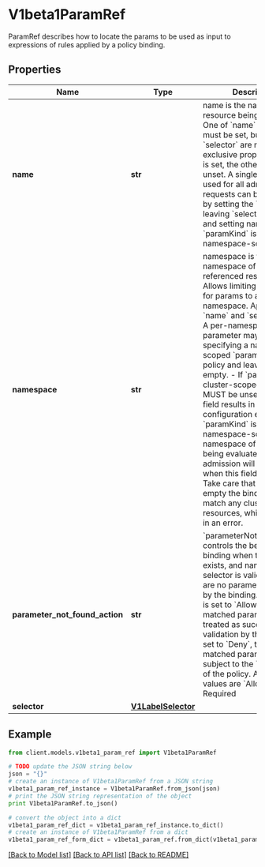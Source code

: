 # V1beta1ParamRef

ParamRef describes how to locate the params to be used as input to expressions of rules applied by a policy binding.

## Properties
Name | Type | Description | Notes
------------ | ------------- | ------------- | -------------
**name** | **str** | name is the name of the resource being referenced.  One of &#x60;name&#x60; or &#x60;selector&#x60; must be set, but &#x60;name&#x60; and &#x60;selector&#x60; are mutually exclusive properties. If one is set, the other must be unset.  A single parameter used for all admission requests can be configured by setting the &#x60;name&#x60; field, leaving &#x60;selector&#x60; blank, and setting namespace if &#x60;paramKind&#x60; is namespace-scoped. | [optional] 
**namespace** | **str** | namespace is the namespace of the referenced resource. Allows limiting the search for params to a specific namespace. Applies to both &#x60;name&#x60; and &#x60;selector&#x60; fields.  A per-namespace parameter may be used by specifying a namespace-scoped &#x60;paramKind&#x60; in the policy and leaving this field empty.  - If &#x60;paramKind&#x60; is cluster-scoped, this field MUST be unset. Setting this field results in a configuration error.  - If &#x60;paramKind&#x60; is namespace-scoped, the namespace of the object being evaluated for admission will be used when this field is left unset. Take care that if this is left empty the binding must not match any cluster-scoped resources, which will result in an error. | [optional] 
**parameter_not_found_action** | **str** | &#x60;parameterNotFoundAction&#x60; controls the behavior of the binding when the resource exists, and name or selector is valid, but there are no parameters matched by the binding. If the value is set to &#x60;Allow&#x60;, then no matched parameters will be treated as successful validation by the binding. If set to &#x60;Deny&#x60;, then no matched parameters will be subject to the &#x60;failurePolicy&#x60; of the policy.  Allowed values are &#x60;Allow&#x60; or &#x60;Deny&#x60;  Required | [optional] 
**selector** | [**V1LabelSelector**](V1LabelSelector.md) |  | [optional] 

## Example

```python
from client.models.v1beta1_param_ref import V1beta1ParamRef

# TODO update the JSON string below
json = "{}"
# create an instance of V1beta1ParamRef from a JSON string
v1beta1_param_ref_instance = V1beta1ParamRef.from_json(json)
# print the JSON string representation of the object
print V1beta1ParamRef.to_json()

# convert the object into a dict
v1beta1_param_ref_dict = v1beta1_param_ref_instance.to_dict()
# create an instance of V1beta1ParamRef from a dict
v1beta1_param_ref_form_dict = v1beta1_param_ref.from_dict(v1beta1_param_ref_dict)
```
[[Back to Model list]](../README.md#documentation-for-models) [[Back to API list]](../README.md#documentation-for-api-endpoints) [[Back to README]](../README.md)


